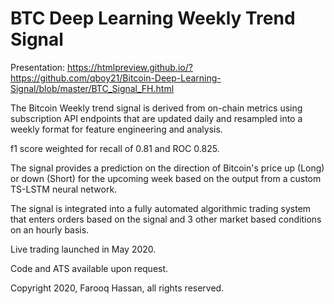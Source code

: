 # BTC Deep Learning Weekly Trend Signal
Presentation: https://htmlpreview.github.io/?https://github.com/qboy21/Bitcoin-Deep-Learning-Signal/blob/master/BTC_Signal_FH.html

The Bitcoin Weekly trend signal is derived from on-chain metrics using subscription API endpoints that are updated daily and resampled into a weekly format for feature engineering and analysis.

f1 score weighted for recall of 0.81 and ROC 0.825.

The signal provides a prediction on the direction of Bitcoin's price up (Long) or down (Short) for the upcoming week based on the output from a custom TS-LSTM neural network.

The signal is integrated into a fully automated algorithmic trading system that enters orders based on the signal and 3 other market based conditions on an hourly basis.

Live trading launched in May 2020.

Code and ATS available upon request.

Copyright 2020, Farooq Hassan, all rights reserved.
